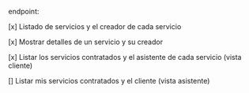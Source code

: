 endpoint:

[x] Listado de servicios y el creador de cada servicio

[x] Mostrar detalles de un servicio y su creador

[x] Listar los servicios contratados y el asistente de cada servicio (vista cliente)

[] Listar mis servicios contratados y el cliente (vista asistente)